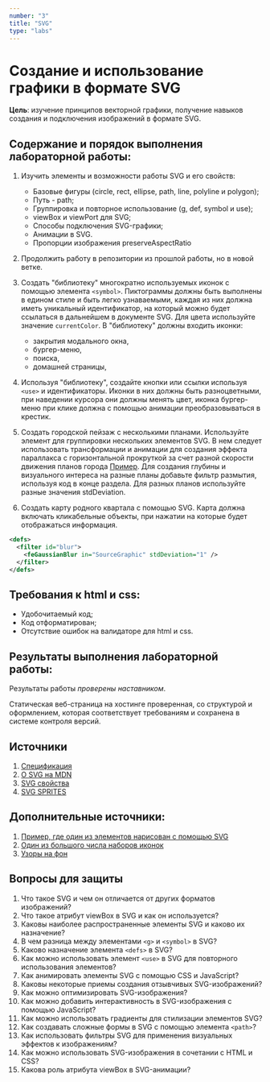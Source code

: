 ```yaml
---
number: "3"
title: "SVG"
type: "labs"
---
```


# Создание и использование графики в формате SVG

**Цель**: изучение принципов векторной графики, получение навыков создания и подключения изображений в формате SVG.

## Содержание и порядок выполнения лабораторной работы:

1. Изучить элементы и возможности работы SVG и его свойств:

   - Базовые фигуры (circle, rect, ellipse, path, line, polyline и polygon);
   - Путь - path;
   - Группировка и повторное использование (g, def, symbol и use);
   - viewBox и viewPort для SVG;
   - Способы подключения SVG-графики;
   - Анимации в SVG.
   - Пропорции изображения preserveAspectRatio

1. Продолжить работу в репозитории из прошлой работы, но в новой ветке.

1. Создать "библиотеку" многократно используемых иконок с помощью элемента `<symbol>`. Пиктограммы должны быть выполнены в едином стиле и быть легко узнаваемыми, каждая из них должна иметь уникальный идентификатор, на который можно будет ссылаться в дальнейшем в документе SVG. Для цвета используйте значение `currentColor`. В "библиотеку" должны входить иконки:
   - закрытия модального окна,
   - бургер-меню,
   - поиска,
   - домашней страницы,
1. Используя "библиотеку", создайте кнопки или ссылки используя `<use>` и идентификаторы. Иконки в них должны быть разноцветными, при наведении курсора они должны менять цвет, иконка бургер-меню при клике должна с помощью анимации преобразовываться в крестик.

1. Создать городской пейзаж с несколькими планами. Используйте элемент <g> для группировки нескольких элементов SVG. В нем следует использовать трансформации и анимации для создания эффекта параллакса с горизонтальной прокруткой за счет разной скорости движения планов города [Пример](https://en.wikipedia.org/wiki/Parallax_scrolling#/media/File:Parallax_scroll.gif). Для создания глубины и визуального интереса на разные планы добавьте фильтр размытия, используя код в конце раздела. Для разных планов используйте разные значения stdDeviation.

1. Создать карту родного квартала с помощью SVG. Карта должна включать кликабельные объекты, при нажатии на которые будет отображаться информация.

```xml
<defs>
  <filter id="blur">
    <feGaussianBlur in="SourceGraphic" stdDeviation="1" />
  </filter>
</defs>
```

## Требования к html и css:

- Удобочитаемый код;
- Код отформатирован;
- Отсутствие ошибок на валидаторе для html и css.

## Результаты выполнения лабораторной работы:

Результаты работы _проверены наставником_.

Статическая веб-страница на хостинге проверенная, со структурой и оформлением, которая соответствует требованиям и сохранена в системе контроля версий.

## Источники

1. [Спецификация](https://www.w3.org/TR/SVG2/)
1. [О SVG на MDN](https://developer.mozilla.org/ru/docs/Web/SVG/Tutorial/Getting_Started)
1. [SVG свойства](https://css-tricks.com/svg-properties-and-css/)
1. [SVG SPRITES](https://pepelsbey.dev/articles/svg-sprites/)

## Дополнительные источники:

1. [Пример, где один из элементов нарисован с помощью SVG](https://thecode.media/cloudly/)
1. [Один из большого числа наборов иконок](http://sergeychikin.ru/365)
1. [Узоры на фон](https://notchris.net/patterns/)

## Вопросы для защиты

1. Что такое SVG и чем он отличается от других форматов изображений?
1. Что такое атрибут viewBox в SVG и как он используется?
1. Каковы наиболее распространенные элементы SVG и каково их назначение?
1. В чем разница между элементами `<g>` и `<symbol>` в SVG?
1. Каково назначение элемента `<defs>` в SVG?
1. Как можно использовать элемент `<use>` в SVG для повторного использования элементов?
1. Как анимировать элементы SVG с помощью CSS и JavaScript?
1. Каковы некоторые приемы создания отзывчивых SVG-изображений?
1. Как можно оптимизировать SVG-изображения?
1. Как можно добавить интерактивность в SVG-изображения с помощью JavaScript?
1. Как можно использовать градиенты для стилизации элементов SVG?
1. Как создавать сложные формы в SVG с помощью элемента `<path>`?
1. Как использовать фильтры SVG для применения визуальных эффектов к изображениям?
1. Как можно использовать SVG-изображения в сочетании с HTML и CSS?
1. Какова роль атрибута viewBox в SVG-анимации?
